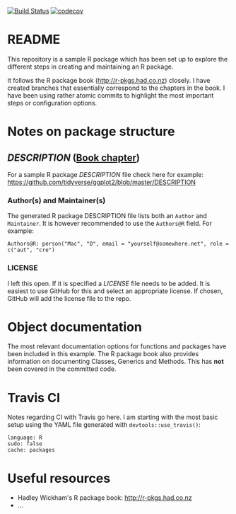 
<!-- README.md is generated from README.Rmd. Please edit that file -->
[![Build Status](https://travis-ci.org/macdalmore/rpackagetest.svg?branch=master)](https://travis-ci.org/macdalmore/rpackagetest) [![codecov](https://codecov.io/gh/macdalmore/rpackagetest/branch/master/graph/badge.svg)](https://codecov.io/gh/macdalmore/rpackagetest)

README
======

This repository is a sample R package which has been set up to explore the different steps in creating and maintaining an R package.

It follows the R package book (<http://r-pkgs.had.co.nz>) closely. I have created branches that essentially correspond to the chapters in the book. I have been using rather atomic commits to highlight the most important steps or configuration options.

Notes on package structure
==========================

*DESCRIPTION* ([Book chapter](http://r-pkgs.had.co.nz/description.html))
------------------------------------------------------------------------

For a sample R package *DESCRIPTION* file check here for example: <https://github.com/tidyverse/ggplot2/blob/master/DESCRIPTION>

### Author(s) and Maintainer(s)

The generated R package DESCRIPTION file lists both an `Author` and `Maintainer`. It is however recommended to use the `Authors@R` field. For example:

    Authors@R: person("Mac", "D", email = "yourself@somewhere.net", role =
    c("aut", "cre") 

### LICENSE

I left this open. If it is specified a *LICENSE* file needs to be added. It is easiest to use GitHub for this and select an appropriate license. If chosen, GitHub will add the license file to the repo.

Object documentation
====================

The most relevant documentation options for functions and packages have been included in this example. The R package book also provides information on documenting Classes, Generics and Methods. This has **not** been covered in the committed code.

Travis CI
=========

Notes regarding CI with Travis go here. I am starting with the most basic setup using the YAML file generated with `devtools::use_travis()`:

    language: R
    sudo: false
    cache: packages

Useful resources
================

-   Hadley Wickham's R package book: <http://r-pkgs.had.co.nz>
-   ...
